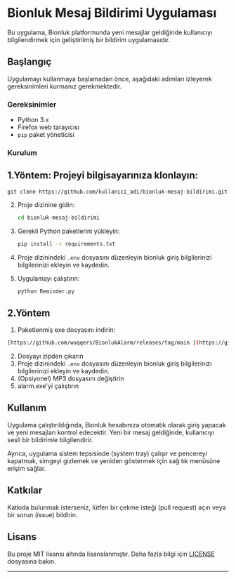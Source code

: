 # Bionluk Mesaj Bildirimi Uygulaması

Bu uygulama, Bionluk platformunda yeni mesajlar geldiğinde kullanıcıyı bilgilendirmek için geliştirilmiş bir bildirim uygulamasıdır.

## Başlangıç

Uygulamayı kullanmaya başlamadan önce, aşağıdaki adımları izleyerek gereksinimleri kurmanız gerekmektedir.

### Gereksinimler

- Python 3.x
- Firefox web tarayıcısı
- `pip` paket yöneticisi

### Kurulum

## 1.Yöntem:  Projeyi bilgisayarınıza klonlayın: 

  
    git clone https://github.com/kullanici_adi/bionluk-mesaj-bildirimi.git
  

2. Proje dizinine gidin:

    ```bash
    cd bionluk-mesaj-bildirimi
    ```

3. Gerekli Python paketlerini yükleyin:

    ```bash
    pip install -r requirements.txt
    ```

4. Proje dizinindeki `.env` dosyasını düzenleyin bionluk giriş bilgilerinizi bilgilerinizi ekleyin ve kaydedin.

5. Uygulamayı çalıştırın:

    ```bash
    python Reminder.py
    ```


## 2.Yöntem
1. Paketlenmiş exe dosyasını indirin:

  ```bash  
 [https://github.com/wuqqers/BionlukAlarm/releases/tag/main ](https://github.com/wuqqers/Freelance-Notify-Reminder/releases/tag/Release)
  ```
2. Dosyayı zipden çıkarın 
3. Proje dizinindeki `.env` dosyasını düzenleyin bionluk giriş bilgilerinizi bilgilerinizi ekleyin ve kaydedin.
4. (Opsiyonel) MP3 dosyasını değiştirin 
5. alarm.exe'yi çalıştırın



## Kullanım

Uygulama çalıştırıldığında, Bionluk hesabınıza otomatik olarak giriş yapacak ve yeni mesajları kontrol edecektir. Yeni bir mesaj geldiğinde, kullanıcıyı sesli bir bildirimle bilgilendirir.

Ayrıca, uygulama sistem tepsisinde (system tray) çalışır ve pencereyi kapatmak, simgeyi gizlemek ve yeniden göstermek için sağ tık menüsüne erişim sağlar.

## Katkılar

Katkıda bulunmak isterseniz, lütfen bir çekme isteği (pull request) açın veya bir sorun (issue) bildirin.

## Lisans

Bu proje MIT lisansı altında lisanslanmıştır. Daha fazla bilgi için [LICENSE](LICENSE) dosyasına bakın.

----

